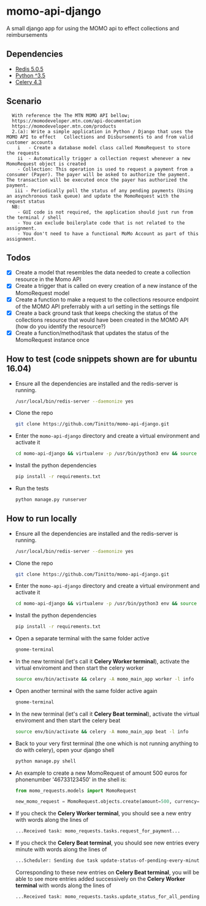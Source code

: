 # momo-api-django

A small django app for using the MOMO api to effect collections and reimbursements

## Dependencies

- [Redis 5.0.5](https://redis.io)
- [Python ^3.5](https://www.python.org)
- [Celery 4.3](www.celeryproject.org)

## Scenario

```text
  With reference the The MTN MOMO API bellow;
  https://momodeveloper.mtn.com/api-documentation
  https://momodeveloper.mtn.com/products
  2.(a): Write a simple application in Python / Django that uses the MOMO API to effect   Collections and Disbursements to and from valid customer accounts
    i   - Create a database model class called MomoRequest to store the requests
    ii  - Automatically trigger a collection request whenever a new MomoRequest object is created
    - Collection: This operation is used to request a payment from a consumer (Payer). The payer will be asked to authorize the payment. The transaction will be executed once the payer has authorized the payment.
   iii - Periodically poll the status of any pending payments (Using an asynchronous task queue) and update the MomoRequest with the request status
  NB:
    - GUI code is not required, the application should just run from the terminal / shell
    - You can exclude boilerplate code that is not related to the assignment.
    - You don't need to have a functional MoMo Account as part of this assignment.
```

## Todos

- [x] Create a model that resembles the data needed to create a collection resource in the Momo API
- [x] Create a trigger that is called on every creation of a new instance of the MomoRequest model
- [x] Create a function to make a request to the collections resource endpoint of the MOMO API preferrably with a url setting in the settings file
- [x] Create a back ground task that keeps checking the status of the collections resource that would have been created in the MOMO API (how do you identify the resource?)
- [x] Create a function/method/task that updates the status of the MomoRequest instance once

## How to test (code snippets shown are for ubuntu 16.04)

- Ensure all the dependencies are installed and the redis-server is running.

  ```bash
  /usr/local/bin/redis-server --daemonize yes
  ```

- Clone the repo

  ```bash
  git clone https://github.com/Tinitto/momo-api-django.git
  ```

- Enter the `momo-api-django` directory and create a virtual environment and activate it

  ```bash
  cd momo-api-django && virtualenv -p /usr/bin/python3 env && source env/bin/activate
  ```

- Install the python dependencies

  ```bash
  pip install -r requirements.txt
  ```

- Run the tests

  ```bash
  python manage.py runserver
  ```

## How to run locally

- Ensure all the dependencies are installed and the redis-server is running.

  ```bash
  /usr/local/bin/redis-server --daemonize yes
  ```

- Clone the repo

  ```bash
  git clone https://github.com/Tinitto/momo-api-django.git
  ```

- Enter the `momo-api-django` directory and create a virtual environment and activate it

  ```bash
  cd momo-api-django && virtualenv -p /usr/bin/python3 env && source env/bin/activate
  ```

- Install the python dependencies

  ```bash
  pip install -r requirements.txt
  ```

- Open a separate terminal with the same folder active

  ```bash
  gnome-terminal
  ```

- In the new terminal (let's call it __Celery Worker terminal__), activate the virtual enviroment and then start the celery worker

  ```bash
  source env/bin/activate && celery -A momo_main_app worker -l info
  ```

- Open another terminal with the same folder active again

  ```bash
  gnome-terminal
  ```

- In the new terminal (let's call it __Celery Beat terminal__), activate the virtual enviroment and then start the celery beat

  ```bash
  source env/bin/activate && celery -A momo_main_app beat -l info
  ```

- Back to your very first terminal (the one which is not running anything to do with celery), open your django shell

  ```bash
  python manage.py shell
  ```

- An example to create a new MomoRequest of amount 500 euros for phonenumber '46733123450' in the shell is:

  ```python
  from momo_requests.models import MomoRequest
  
  new_momo_request = MomoRequest.objects.create(amount=500, currency='EUR', payer_party_id='46733123450')
  ```

- If you check the __Celery Worker terminal__, you should see a new entry with words along the lines of

  ```bash
  ...Received task: momo_requests.tasks.request_for_payment...
  ```

- If you check the __Celery Beat terminal__, you should see new entries every minute with words along the lines of

  ```bash
  ...Scheduler: Sending due task update-status-of-pending-every-minute (momo_requests.tasks.update_status_for_all_pending_payments)
  ```

  Corresponding to these new entries on __Celery Beat terminal__, you will be able to see more entries added successively on the __Celery Worker terminal__ with words along the lines of

    ```bash
    ...Received task: momo_requests.tasks.update_status_for_all_pending_payments...
    ```

